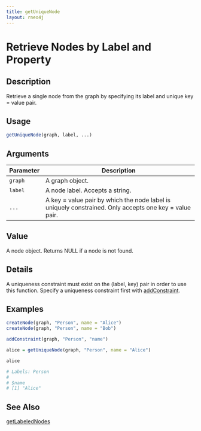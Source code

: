 ```yaml
---
title: getUniqueNode
layout: rneo4j
---
```


# Retrieve Nodes by Label and Property

## Description

Retrieve a single node from the graph by specifying its label and unique key = value pair.

## Usage

```r
getUniqueNode(graph, label, ...)
```

## Arguments

| Parameter | Description     |
| --------- | --------------- |
| `graph`   | A graph object. |
| `label`   | A node label. Accepts a string. |
| `...`     | A key = value pair by which the node label is uniquely constrained. Only accepts one key = value pair. |

## Value

A node object. Returns NULL if a node is not found.

## Details

A uniqueness constraint must exist on the (label, key) pair in order to use this function. Specify a uniqueness constraint first with [addConstraint](add-constraint.html).

## Examples

```r
createNode(graph, "Person", name = "Alice")
createNode(graph, "Person", name = "Bob")

addConstraint(graph, "Person", "name")

alice = getUniqueNode(graph, "Person", name = "Alice")

alice

# Labels: Person
#
# $name
# [1] "Alice"
```

## See Also

[getLabeledNodes](get-labeled-nodes.html)